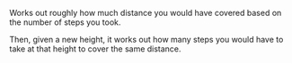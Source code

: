 Works out roughly how much distance you would have covered based on the number of steps you took. 

Then, given a new height, it works out how many steps you would have to take at that height to cover the same distance.